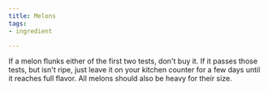 ```yaml
---
title: Melons
tags:
- ingredient

---
```

If a melon flunks either of the first two tests, don't buy it. If it passes those tests, but isn't ripe, just leave it on your kitchen counter for a few days until it reaches full flavor. All melons should also be heavy for their size.
